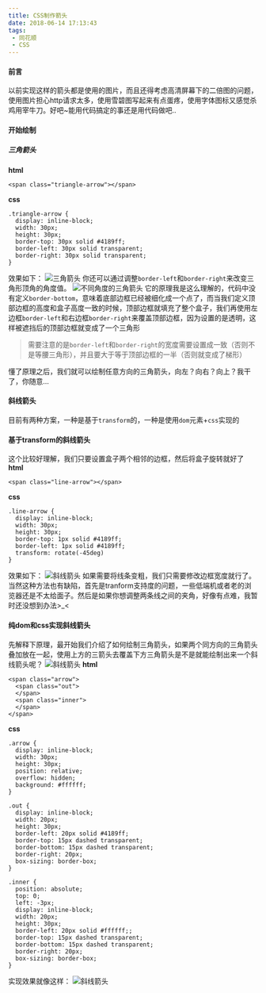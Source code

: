 ```yaml
---
title: CSS制作箭头
date: 2018-06-14 17:13:43
tags:
 - 同花顺
 - CSS
---
```


#### 前言
以前实现这样的箭头都是使用的图片，而且还得考虑高清屏幕下的二倍图的问题，使用图片担心http请求太多，使用雪碧图写起来有点蛋疼，使用字体图标又感觉杀鸡用宰牛刀。好吧~能用代码搞定的事还是用代码做吧..

#### 开始绘制
##### 三角箭头

**html**
```
<span class="triangle-arrow"></span>
```
**css**
```
.triangle-arrow {
  display: inline-block;
  width: 30px;
  height: 30px;
  border-top: 30px solid #4189ff;
  border-left: 30px solid transparent;
  border-right: 30px solid transparent;
}
```
效果如下：
![三角箭头](https://file.lantingshucheng.com/1528968041595.png)
你还可以通过调整`border-left`和`border-right`来改变三角形顶角的角度值。
![不同角度的三角箭头](https://file.lantingshucheng.com/1528968174691.png)
它的原理我是这么理解的，代码中没有定义`border-bottom`，意味着底部边框已经被细化成一个点了，而当我们定义顶部边框的高度和盒子高度一致的时候，顶部边框就填充了整个盒子，我们再使用左边框`border-left`和右边框`border-right`来覆盖顶部边框，因为设置的是透明，这样被遮挡后的顶部边框就变成了一个三角形
> 需要注意的是`border-left`和`border-right`的宽度需要设置成一致（否则不是等腰三角形），并且要大于等于顶部边框的一半（否则就变成了梯形）

懂了原理之后，我们就可以绘制任意方向的三角箭头，向左？向右？向上？我干了，你随意...

#### 斜线箭头
目前有两种方案，一种是基于`transform`的，一种是使用`dom`元素+`css`实现的
#### 基于transform的斜线箭头
这个比较好理解，我们只要设置盒子两个相邻的边框，然后将盒子旋转就好了
**html**
```
<span class="line-arrow"></span>
```
**css**
```
.line-arrow {
  display: inline-block;
  width: 30px;
  height: 30px;
  border-top: 1px solid #4189ff;
  border-left: 1px solid #4189ff;
  transform: rotate(-45deg)
}
```
效果如下：
![斜线箭头](https://file.lantingshucheng.com/1528969782408.png)
如果需要将线条变粗，我们只需要修改边框宽度就行了。
当然这种方法也有缺陷，首先是tranform支持度的问题，一些低端机或者老的浏览器还是不太给面子。然后是如果你想调整两条线之间的夹角，好像有点难，我暂时还没想到办法>_<

#### 纯dom和css实现斜线箭头
先解释下原理，最开始我们介绍了如何绘制三角箭头，如果两个同方向的三角箭头叠加放在一起，使用上方的三箭头去覆盖下方三角箭头是不是就能绘制出来一个斜线箭头呢？
![斜线箭头](https://file.lantingshucheng.com/1528970382472.png)
**html**
```
<span class="arrow">
  <span class="out">
  </span>
  <span class="inner">
  </span>
</span>
```
**css**
```
.arrow {
  display: inline-block;
  width: 30px;
  height: 30px;
  position: relative;
  overflow: hidden;
  background: #ffffff;
}

.out {
  display: inline-block;
  width: 20px;
  height: 30px;
  border-left: 20px solid #4189ff;
  border-top: 15px dashed transparent;
  border-bottom: 15px dashed transparent;
  border-right: 20px;
  box-sizing: border-box;
}

.inner {
  position: absolute;
  top: 0;
  left: -3px;
  display: inline-block;
  width: 20px;
  height: 30px;
  border-left: 20px solid #ffffff;;
  border-top: 15px dashed transparent;
  border-bottom: 15px dashed transparent;
  border-right: 20px;
  box-sizing: border-box;
}
```
实现效果就像这样：
![斜线箭头](https://file.lantingshucheng.com/1528978826411.png)
